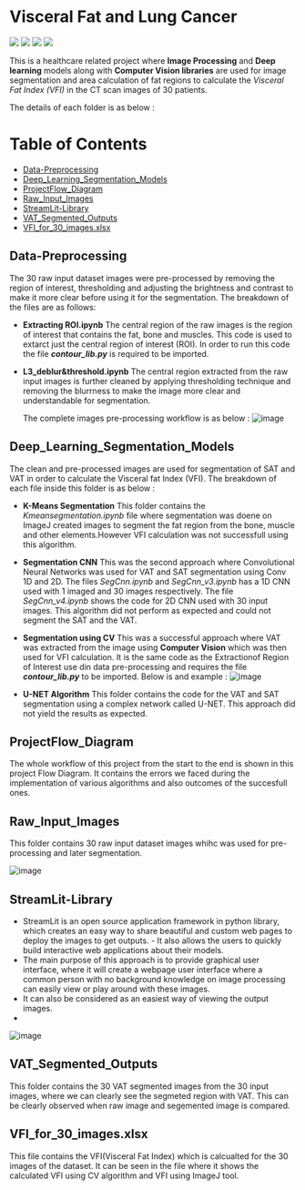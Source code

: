 # Visceral Fat and Lung Cancer
![](https://img.shields.io/badge/CODE-PYTHON-informational?style=flat&logo=<LOGO_NAME>&logoColor=white&color=2bbc8a)
![](https://img.shields.io/badge/version-3.7.3-informational?style=flat&logo=<LOGO_NAME>&logoColor=white&color=2bbc8a)
![](https://img.shields.io/badge/Computer_Vision-4.5.1-informational?style=flat&logo=<LOGO_NAME>&logoColor=white&color=2bbc8a)
![](https://img.shields.io/badge/Domain-Healthcare-informational?style=flat&logo=<LOGO_NAME>&logoColor=white&color=2bbc8a)

This is a healthcare related project where **Image Processing** and **Deep learning** models along with **Computer Vision libraries**  are used for image segmentation and area calculation of fat regions to calculate the *Visceral Fat Index (VFI)* in the CT scan images of 30 patients. 

The details of each folder is as below :
# Table of Contents

* [Data-Preprocessing](#Data-Preprocessing)
* [Deep_Learning_Segmentation_Models](#Deep_Learning_Segmentation_Models)
* [ProjectFlow_Diagram](#ProjectFlow_Diagram)
* [Raw_Input_Images](#Raw_Input_Images)
* [StreamLit-Library](#StreamLit-Library)
* [VAT_Segmented_Outputs](#VAT_Segmented_Outputs)
* [VFI_for_30_images.xlsx](#VFI_for_30_images.xlsx)


## Data-Preprocessing
The 30 raw input dataset images were pre-processed by removing the region of interest, thresholding and adjusting the brightness and contrast to make it more clear before using it for the segmentation. The breakdown of the files are as follows:
- **Extracting ROI.ipynb**
  The central region of the raw images is the region of interest that contains the fat, bone and muscles. This code is used to extarct just the central region of interest (ROI).   In order to run this code the file **_contour_lib.py_** is required to be imported.
  
- **L3_deblur&threshold.ipynb**
  The central region extracted from the raw input images is further cleaned by applying thresholding technique and removing the blurrness to make the image more clear and        understandable for segmentation.
  
  The complete images pre-processing workflow is as below :
  ![image](https://user-images.githubusercontent.com/79048779/116161387-a9a51780-a6c1-11eb-8d8d-d527872f7e34.png)


## Deep_Learning_Segmentation_Models
The clean and pre-processed images are used for segmentation of SAT and VAT in order to calculate the Visceral fat Index (VFI). The breakdown of each file inside this folder is as below :
- **K-Means Segmentation**
  This folder contains the *Kmeansegmentation.ipynb* file where segmentation was doene on ImageJ created images to segment the fat region from the bone, muscle and other elements.However VFI calculation was not successfull using this algorithm. 

- **Segmentation CNN**
  This was the second approach where Convolutional Neural Networks was used for VAT and SAT segmentation using Conv 1D and 2D. The files *SegCnn.ipynb* and *SegCnn_v3.ipynb* has a 1D CNN used with 1 imaged and 30 images respectively. The file *SegCnn_v4.ipynb* shows the code for 2D CNN used with 30 input images. This algorithm did not perform as expected and could not segment the SAT and the VAT.
  
- **Segmentation using CV**
  This was a successful approach where VAT was extracted from the image using **Computer Vision** which was then used for VFI calculation. It is the same code as the Extractionof Region of Interest use din data pre-processing and requires the file  **_contour_lib.py_** to be imported. Below is and example :
  ![image](https://user-images.githubusercontent.com/79048779/116163054-03f3a780-a6c5-11eb-9c74-12cc5a103857.png)

- **U-NET Algorithm**
  This folder contains the code for the VAT and SAT segmentation using a complex network called U-NET. This approach did not yield the results as expected.

## ProjectFlow_Diagram
The whole workflow of this project from the start to the end is shown in this project Flow Diagram. It contains the errors we faced during the implementation of various algorithms and also outcomes of the succesfull ones.

## Raw_Input_Images
This folder contains 30 raw input dataset images whihc was used for pre-processing and later segmentation.

![image](https://user-images.githubusercontent.com/79048779/116176493-3b238200-a6e0-11eb-89ee-74f8af5be2f3.png)


## StreamLit-Library

- StreamLit is an open source application framework in python library, which creates an easy way to share beautiful and custom web pages to deploy the images to get outputs. - It also allows the users to quickly build interactive web applications about their models.
- The main purpose of this approach is to provide graphical user interface, where it will create a webpage user interface where a common person with no background knowledge  on image processing can easily view or play around with these images. 
- It can also be considered as an easiest way of viewing the output images.
-
![image](https://user-images.githubusercontent.com/79048779/116176717-a2d9cd00-a6e0-11eb-8002-4c0d46597270.png)


## VAT_Segmented_Outputs

This folder contains the 30 VAT segmented images from the 30 input images, where we can clearly see the segmeted region with VAT. This can be clearly observed when raw image and segemented image is compared.

## VFI_for_30_images.xlsx

This file contains the VFI(Visceral Fat Index) which is calcualted for the 30 images of the dataset. It can be seen in the file where it shows the calculated VFI using CV algorithm and VFI using ImageJ tool.
